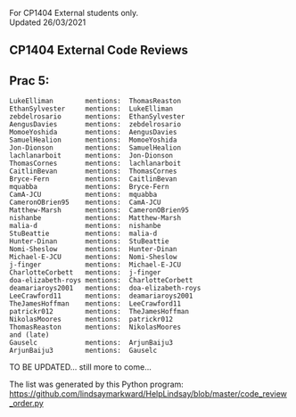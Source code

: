 For CP1404 External students only.  
Updated 26/03/2021

CP1404 External Code Reviews
----------------------------
## Prac 5:
```
LukeElliman        mentions:  ThomasReaston
EthanSylvester     mentions:  LukeElliman
zebdelrosario      mentions:  EthanSylvester
AengusDavies       mentions:  zebdelrosario
MomoeYoshida       mentions:  AengusDavies
SamuelHealion      mentions:  MomoeYoshida
Jon-Dionson        mentions:  SamuelHealion
lachlanarboit      mentions:  Jon-Dionson
ThomasCornes       mentions:  lachlanarboit
CaitlinBevan       mentions:  ThomasCornes
Bryce-Fern         mentions:  CaitlinBevan
mquabba            mentions:  Bryce-Fern
CamA-JCU           mentions:  mquabba
CameronOBrien95    mentions:  CamA-JCU
Matthew-Marsh      mentions:  CameronOBrien95
nishanbe           mentions:  Matthew-Marsh
malia-d            mentions:  nishanbe
StuBeattie         mentions:  malia-d
Hunter-Dinan       mentions:  StuBeattie
Nomi-Sheslow       mentions:  Hunter-Dinan
Michael-E-JCU      mentions:  Nomi-Sheslow
j-finger           mentions:  Michael-E-JCU
CharlotteCorbett   mentions:  j-finger
doa-elizabeth-roys mentions:  CharlotteCorbett
deamariaroys2001   mentions:  doa-elizabeth-roys
LeeCrawford11      mentions:  deamariaroys2001
TheJamesHoffman    mentions:  LeeCrawford11
patrickr012        mentions:  TheJamesHoffman
NikolasMoores      mentions:  patrickr012
ThomasReaston      mentions:  NikolasMoores
and (late)
Gauselc            mentions:  ArjunBaiju3
ArjunBaiju3        mentions:  Gauselc
```

TO BE UPDATED... still more to come...


The list was generated by this Python program:  https://github.com/lindsaymarkward/HelpLindsay/blob/master/code_review_order.py